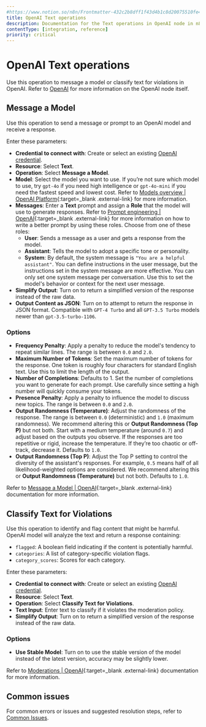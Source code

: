 ```yaml
---
#https://www.notion.so/n8n/Frontmatter-432c2b8dff1f43d4b1c8d20075510fe4
title: OpenAI Text operations 
description: Documentation for the Text operations in OpenAI node in n8n, a workflow automation platform. Includes details of operations and configuration, and links to examples and credentials information.
contentType: [integration, reference]
priority: critical
---
```


# OpenAI Text operations

Use this operation to message a model or classify text for violations in OpenAI. Refer to [OpenAI](/integrations/builtin/app-nodes/n8n-nodes-langchain.openai/index.md) for more information on the OpenAI node itself.

## Message a Model

Use this operation to send a message or prompt to an OpenAI model and receive a response.

Enter these parameters:

- **Credential to connect with**: Create or select an existing [OpenAI credential](/integrations/builtin/credentials/openai.md).
- **Resource**: Select **Text**.
- **Operation**: Select **Message a Model**.
- **Model**: Select the model you want to use. If you’re not sure which model to use, try `gpt-4o` if you need high intelligence or `gpt-4o-mini` if you need the fastest speed and lowest cost. Refer to [Models overview | OpenAI Platform](https://platform.openai.com/docs/models){:target=_blank .external-link} for more information. 
- **Messages**: Enter a **Text** prompt and assign a **Role** that the model will use to generate responses. Refer to [Prompt engineering | OpenAI](https://platform.openai.com/docs/guides/prompt-engineering){:target=_blank .external-link} for more information on how to write a better prompt by using these roles. Choose from one of these roles: 
    - **User**: Sends a message as a user and gets a response from the model. 
    - **Assistant**: Tells the model to adopt a specific tone or personality. 
    - **System**: By default, the system message is `"You are a helpful assistant"`. You can define instructions in the user message, but the instructions set in the system message are more effective. You can only set one system message per conversation. Use this to set the model's behavior or context for the next user message. 
- **Simplify Output**: Turn on to return a simplified version of the response instead of the raw data. 
- **Output Content as JSON**: Turn on to attempt to return the response in JSON format. Compatible with `GPT-4 Turbo` and all `GPT-3.5 Turbo` models newer than `gpt-3.5-turbo-1106`.

### Options

- **Frequency Penalty**: Apply a penalty to reduce the model's tendency to repeat similar lines. The range is between `0.0` and `2.0`.
- **Maximum Number of Tokens**: Set the maximum number of tokens for the response. One token is roughly four characters for standard English text. Use this to limit the length of the output. 
- **Number of Completions**: Defaults to 1. Set the number of completions you want to generate for each prompt. Use carefully since setting a high number will quickly consume your tokens. 
- **Presence Penalty**: Apply a penalty to influence the model to discuss new topics. The range is between `0.0` and `2.0`.
- **Output Randomness (Temperature)**: Adjust the randomness of the response. The range is between `0.0` (deterministic) and `1.0` (maximum randomness). We recommend altering this or **Output Randomness (Top P)** but not both. Start with a medium temperature (around `0.7`) and adjust based on the outputs you observe. If the responses are too repetitive or rigid, increase the temperature. If they’re too chaotic or off-track, decrease it. Defaults to `1.0`. 
- **Output Randomness (Top P)**: Adjust the Top P setting to control the diversity of the assistant's responses. For example, `0.5` means half of all likelihood-weighted options are considered. We recommend altering this or **Output Randomness (Temperature)** but not both. Defaults to `1.0`. 

Refer to [Message a Model | OpenAI](https://platform.openai.com/docs/api-reference/text-completion/create){:target=_blank .external-link} documentation for more information.

## Classify Text for Violations

Use this operation to identify and flag content that might be harmful. OpenAI model will analyze the text and return a response containing:

- `flagged`: A boolean field indicating if the content is potentially harmful.
- `categories`: A list of category-specific violation flags.
- `category_scores`: Scores for each category.

Enter these parameters:

- **Credential to connect with**: Create or select an existing [OpenAI credential](/integrations/builtin/credentials/openai.md).
- **Resource**: Select **Text**.
- **Operation**: Select **Classify Text for Violations**.
- **Text Input**: Enter text to classify if it violates the moderation policy. 
- **Simplify Output**: Turn on to return a simplified version of the response instead of the raw data.

### Options

- **Use Stable Model**: Turn on to use the stable version of the model instead of the latest version, accuracy may be slightly lower.

Refer to [Moderations | OpenAI](https://platform.openai.com/docs/api-reference/moderations){:target=_blank .external-link} documentation for more information.

## Common issues

For common errors or issues and suggested resolution steps, refer to [Common Issues](/integrations/builtin/app-nodes/n8n-nodes-langchain.openai/common-issues.md).
